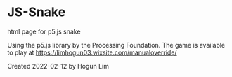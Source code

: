 # JS-Snake
html page for p5.js snake

Using the p5.js library by the Processing Foundation.
The game is available to play at https://limhogun03.wixsite.com/manualoverride/

Created 2022-02-12 by Hogun Lim